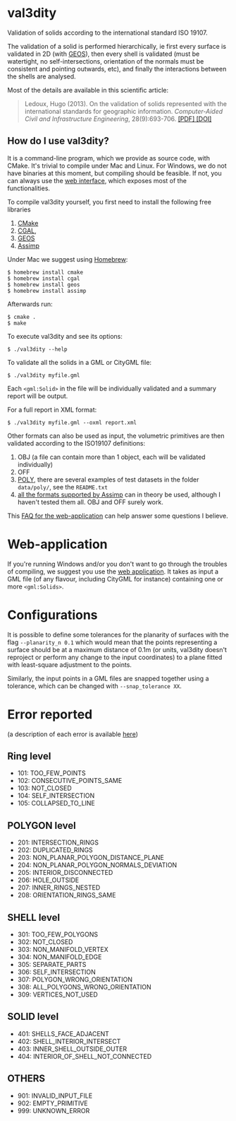 # val3dity

Validation of solids according to the international standard ISO 19107.

The validation of a solid is performed hierarchically, ie first every surface is validated in 2D (with [GEOS](http://trac.osgeo.org/geos/)), then every shell is validated (must be watertight, no self-intersections, orientation of the normals must be consistent and pointing outwards, etc), and finally the interactions between the shells are analysed.

Most of the details are available in this scientific article:

> Ledoux, Hugo (2013). On the validation of solids represented with the
international standards for geographic information. *Computer-Aided Civil and Infrastructure Engineering*, 28(9):693-706. [ [PDF] ](https://3d.bk.tudelft.nl/hledoux/pdfs/13_cacaie.pdf) [ [DOI] ](http://dx.doi.org/10.1111/mice.12043)


## How do I use val3dity?

It is a command-line program, which we provide as source code, with CMake.
It's trivial to compile under Mac and Linux.
For Windows, we do not have binaries at this moment, but compiling should be feasible.
If not, you can always use the [web interface](http://geovalidation.bk.tudelft.nl/val3dity), which exposes most of the functionalities.

To compile val3dity yourself, you first need to install the following free libraries 

  1. [CMake](http://www.cmake.org)
  1. [CGAL](http://www.cgal.org), 
  1. [GEOS](http://trac.osgeo.org/geos/) 
  1. [Assimp](http://www.assimp.org)

Under Mac we suggest using [Homebrew](http://brew.sh/):

    $ homebrew install cmake 
    $ homebrew install cgal
    $ homebrew install geos
    $ homebrew install assimp

Afterwards run:

    $ cmake .
    $ make
    
To execute val3dity and see its options:

    $ ./val3dity --help
    
To validate all the solids in a GML or CityGML file:

    $ ./val3dity myfile.gml

Each `<gml:Solid>` in the file will be individually validated and a summary report will be output. 

For a full report in XML format:

    $ ./val3dity myfile.gml --oxml report.xml

Other formats can also be used as input, the volumetric primitives are then validated according to the ISO19107 definitions:

  1. OBJ (a file can contain more than 1 object, each will be validated individually)
  1. OFF
  1. [POLY](http://wias-berlin.de/software/tetgen/1.5/doc/manual/manual006.html#ff_poly), there are several examples of test datasets in the folder `data/poly/`, see the `README.txt`
  1. [all the formats supported by Assimp](http://www.assimp.org/main_features_formats.html) can in theory be used, although I haven't tested them all. OBJ and OFF surely work.

This [FAQ for the web-application](http://geovalidation.bk.tudelft.nl/val3dity/faq) can help answer some questions I believe.


# Web-application

If you're running Windows and/or you don't want to go through the troubles of compiling, we suggest you use the [web application](http://geovalidation.bk.tudelft.nl/val3dity). It takes as input a GML file (of any flavour, including CityGML for instance) containing one or more `<gml:Solids>`.


# Configurations

It is possible to define some tolerances for the planarity of surfaces with the flag `--planarity_n 0.1` which would mean that the points representing a surface should be at a maximum distance of 0.1m (or units, val3dity doesn't reproject or perform any change to the input coordinates) to a plane fitted with least-square adjustment to the points.

Similarly, the input points in a GML files are snapped together using a tolerance, which can be changed with `--snap_tolerance XX`.

# Error reported 

(a description of each error is available [here](https://github.com/tudelft3d/val3dity/blob/master/errors_description/errors_description.md))

## Ring level

  * 101: TOO_FEW_POINTS
  * 102: CONSECUTIVE_POINTS_SAME
  * 103: NOT_CLOSED
  * 104: SELF_INTERSECTION 
  * 105: COLLAPSED_TO_LINE


## POLYGON level

  * 201: INTERSECTION_RINGS
  * 202: DUPLICATED_RINGS
  * 203: NON_PLANAR_POLYGON_DISTANCE_PLANE 
  * 204: NON_PLANAR_POLYGON_NORMALS_DEVIATION 
  * 205: INTERIOR_DISCONNECTED
  * 206: HOLE_OUTSIDE
  * 207: INNER_RINGS_NESTED
  * 208: ORIENTATION_RINGS_SAME


## SHELL level

  * 301: TOO_FEW_POLYGONS
  * 302: NOT_CLOSED
  * 303: NON_MANIFOLD_VERTEX
  * 304: NON_MANIFOLD_EDGE 
  * 305: SEPARATE_PARTS
  * 306: SELF_INTERSECTION
  * 307: POLYGON_WRONG_ORIENTATION
  * 308: ALL_POLYGONS_WRONG_ORIENTATION
  * 309: VERTICES_NOT_USED 


## SOLID level

  * 401:  SHELLS_FACE_ADJACENT
  * 402:  SHELL_INTERIOR_INTERSECT
  * 403:  INNER_SHELL_OUTSIDE_OUTER
  * 404:  INTERIOR_OF_SHELL_NOT_CONNECTED

## OTHERS

  * 901: INVALID_INPUT_FILE
  * 902: EMPTY_PRIMITIVE
  * 999: UNKNOWN_ERROR
